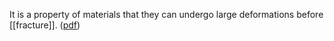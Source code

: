 It is a property of materials that they can undergo large deformations before [[fracture]]. ([pdf](zotero://open-pdf/library/items/ZTFTC588?page=8&annotation=TZYH4BCB))